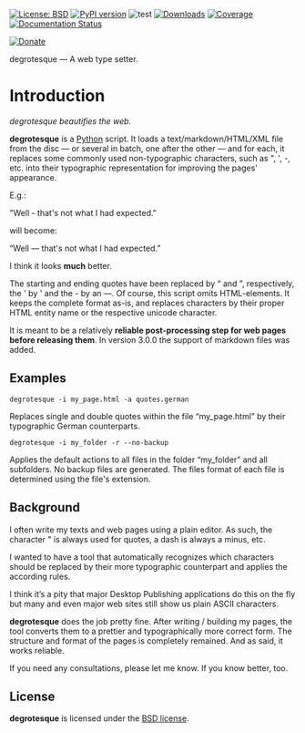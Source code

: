 [![License: BSD](https://img.shields.io/badge/License-BSD-green.svg)](https://github.com/dkrajzew/degrotesque/blob/master/LICENSE)
[![PyPI version](https://badge.fury.io/py/degrotesque.svg)](https://pypi.python.org/pypi/degrotesque)
![test](https://github.com/dkrajzew/degrotesque/actions/workflows/test.yml/badge.svg)
[![Downloads](https://pepy.tech/badge/degrotesque)](https://pepy.tech/project/degrotesque)
[![Coverage](https://img.shields.io/badge/coverage-100%25-success)](https://img.shields.io/badge/coverage-100%25-success)
[![Documentation Status](https://readthedocs.org/projects/degrotesque/badge/?version=latest)](https://degrotesque.readthedocs.io/en/latest/?badge=latest)

[![Donate](https://www.paypalobjects.com/en_US/i/btn/btn_donate_SM.gif)](https://www.paypal.com/cgi-bin/webscr?cmd=_s-xclick&hosted_button_id=GVQQWZKB6FDES)


degrotesque &mdash; A web type setter.

Introduction
============

*degrotesque beautifies the web.*

**degrotesque** is a [Python](https://www.python.org/) script. It loads a text/markdown/HTML/XML file from the disc — or several in batch, one after the other — and for each, it replaces some commonly used non-typographic characters, such as ", ', -, etc. into their typographic representation for improving the pages&apos; appearance.

E.g.:

 "Well - that's not what I had expected."

will become:

 &ldquo;Well &mdash; that&apos;s not what I had expected.&rdquo;

I think it looks __much__ better.

The starting and ending quotes have been replaced by &ldquo; and &rdquo;, respectively, the ' by &apos; and the - by an &mdash;. Of course, this script omits HTML-elements. It keeps the complete format as-is, and replaces characters by their proper HTML entity name or the respective unicode character.

It is meant to be a relatively **reliable post-processing step for web pages before releasing them**. In version 3.0.0 the support of markdown files was added.


Examples
--------

```console
degrotesque -i my_page.html -a quotes.german
```

Replaces single and double quotes within the file &ldquo;my_page.html&rdquo; by their typographic German counterparts.

```console
degrotesque -i my_folder -r --no-backup
```

Applies the default actions to all files in the folder &ldquo;my_folder&rdquo; and all subfolders. No backup files are generated. The files format of each file is determined using the file&apos;s extension.


Background
----------

I often write my texts and web pages using a plain editor. As such, the character " is always used for quotes, a dash is always a minus, etc.

I wanted to have a tool that automatically recognizes which characters should be replaced by their more typographic counterpart and applies the according rules.

I think it&rsquo;s a pity that major Desktop Publishing applications do this on the fly but many and even major web sites still show us plain ASCII characters.

**degrotesque** does the job pretty fine. After writing / building my pages, the tool converts them to a prettier and typographically more correct form. The structure and format of the pages is completely remained. And as said, it works reliable.

If you need any consultations, please let me know. If you know better, too.


License
-------

__degrotesque__ is licensed under the [BSD license](license.md).
